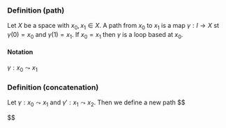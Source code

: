 ### Definition (path)
Let $X$ be a space with $x_{0},x_{1}\in X$. A path from $x_{0}$ to $x_{1}$ is a map $\gamma:I\to X$ st $\gamma(0)=x_{0}$ and $\gamma(1)=x_{1}$.
If $x_{0}=x_{1}$ then $\gamma$ is a loop based at $x_{0}$.
#### Notation
$\gamma:x_{0}\leadsto x_{1}$ 

### Definition (concatenation)
Let $\gamma:x_{0}\leadsto x_{1}$ and $\gamma':x_{1}\leadsto x_{2}$. Then we define a new path 
$$

$$